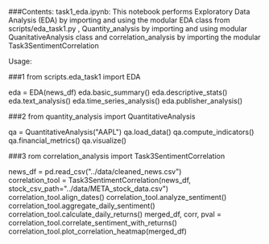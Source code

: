 ###Contents:
task1_eda.ipynb:
This notebook performs Exploratory Data Analysis (EDA) by importing and using the modular EDA class from scripts/eda_task1.py , Quantity_analysis by importing and using modular QuanitativeAnalysis class and correlation_analysis by importing the modular  Task3SentimentCorrelation

Usage:

###1 from scripts.eda_task1 import EDA

eda = EDA(news_df)
eda.basic_summary()
eda.descriptive_stats()
eda.text_analysis()
eda.time_series_analysis()
eda.publisher_analysis()

###2 from quantity_analysis import QuantitativeAnalysis

qa = QuantitativeAnalysis("AAPL")
qa.load_data()
qa.compute_indicators()
qa.financial_metrics()
qa.visualize()

###3 rom correlation_analysis import Task3SentimentCorrelation

news_df = pd.read_csv("../data/cleaned_news.csv")  
correlation_tool = Task3SentimentCorrelation(news_df, stock_csv_path="../data/META_stock_data.csv")
correlation_tool.align_dates()
correlation_tool.analyze_sentiment()
correlation_tool.aggregate_daily_sentiment()
correlation_tool.calculate_daily_returns()
merged_df, corr, pval = correlation_tool.correlate_sentiment_with_returns()
correlation_tool.plot_correlation_heatmap(merged_df)